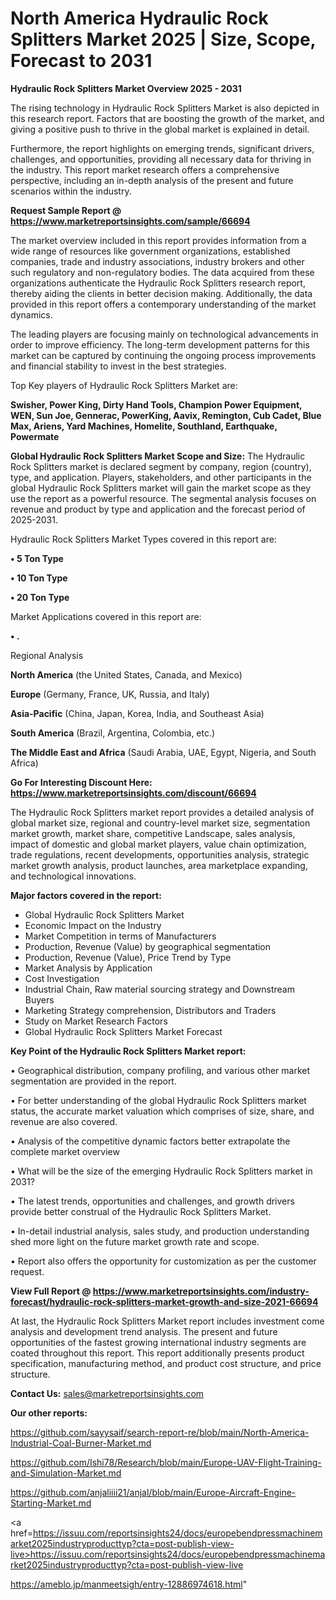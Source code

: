 # North America Hydraulic Rock Splitters Market 2025 | Size, Scope, Forecast to 2031

<Strong> Hydraulic Rock Splitters Market Overview 2025 - 2031</strong>

The rising technology in Hydraulic Rock Splitters Market is also depicted in this research report. Factors that are boosting the growth of the market, and giving a positive push to thrive in the global market is explained in detail.

Furthermore, the report highlights on emerging trends, significant drivers, challenges, and opportunities, providing all necessary data for thriving in the industry. This report market research offers a comprehensive perspective, including an in-depth analysis of the present and future scenarios within the industry.

<strong>Request Sample Report @ <a href=https://www.marketreportsinsights.com/sample/66694>https://www.marketreportsinsights.com/sample/66694</a></strong>

The market overview included in this report provides information from a wide range of resources like government organizations, established companies, trade and industry associations, industry brokers and other such regulatory and non-regulatory bodies. The data acquired from these organizations authenticate the Hydraulic Rock Splitters research report, thereby aiding the clients in better decision making. Additionally, the data provided in this report offers a contemporary understanding of the market dynamics.

The leading players are focusing mainly on technological advancements in order to improve efficiency. The long-term development patterns for this market can be captured by continuing the ongoing process improvements and financial stability to invest in the best strategies.

Top Key players of Hydraulic Rock Splitters Market are:

<strong>Swisher, Power King, Dirty Hand Tools, Champion Power Equipment, WEN, Sun Joe, Gennerac, PowerKing, Aavix, Remington, Cub Cadet, Blue Max, Ariens, Yard Machines, Homelite, Southland, Earthquake, Powermate</strong>

<strong><b>Global Hydraulic Rock Splitters Market Scope and Size:</b></strong>
The Hydraulic Rock Splitters market is declared segment by company, region (country), type, and application. Players, stakeholders, and other participants in the global Hydraulic Rock Splitters market will gain the market scope as they use the report as a powerful resource. The segmental analysis focuses on revenue and product by type and application and the forecast period of 2025-2031.

Hydraulic Rock Splitters Market Types covered in this report are:

<strong>• 5 Ton Type

• 10 Ton Type

• 20 Ton Type</strong>

Market Applications covered in this report are:

<strong>• .</strong> 

Regional Analysis

<strong>North America</strong> (the United States, Canada, and Mexico)

<strong>Europe</strong> (Germany, France, UK, Russia, and Italy)

<strong>Asia-Pacific</strong> (China, Japan, Korea, India, and Southeast Asia)

<strong>South America</strong> (Brazil, Argentina, Colombia, etc.)

<strong>The Middle East and Africa</strong> (Saudi Arabia, UAE, Egypt, Nigeria, and South Africa)

<strong>Go For Interesting Discount Here: <a href=https://www.marketreportsinsights.com/discount/66694>https://www.marketreportsinsights.com/discount/66694</a></strong>

The Hydraulic Rock Splitters market report provides a detailed analysis of global market size, regional and country-level market size, segmentation market growth, market share, competitive Landscape, sales analysis, impact of domestic and global market players, value chain optimization, trade regulations, recent developments, opportunities analysis, strategic market growth analysis, product launches, area marketplace expanding, and technological innovations.

<strong><b>Major factors covered in the report:</b></strong>
<ul>
  <li>Global Hydraulic Rock Splitters Market </li>
  <li>Economic Impact on the Industry</li>
  <li>Market Competition in terms of Manufacturers</li>
  <li>Production, Revenue (Value) by geographical segmentation</li>
  <li>Production, Revenue (Value), Price Trend by Type</li>
  <li>Market Analysis by Application</li>
  <li>Cost Investigation</li>
  <li>Industrial Chain, Raw material sourcing strategy and Downstream Buyers</li>
  <li>Marketing Strategy comprehension, Distributors and Traders</li>
  <li>Study on Market Research Factors</li>
  <li>Global Hydraulic Rock Splitters Market Forecast</li>
</ul>

<strong><b>Key Point of the Hydraulic Rock Splitters Market report:</b></strong>

• Geographical distribution, company profiling, and various other market segmentation are provided in the report.

• For better understanding of the global Hydraulic Rock Splitters market status, the accurate market valuation which comprises of size, share, and revenue are also covered.

• Analysis of the competitive dynamic factors better extrapolate the complete market overview

• What will be the size of the emerging Hydraulic Rock Splitters market in 2031?

• The latest trends, opportunities and challenges, and growth drivers provide better construal of the Hydraulic Rock Splitters Market.

• In-detail industrial analysis, sales study, and production understanding shed more light on the future market growth rate and scope.

• Report also offers the opportunity for customization as per the customer request.

<strong><b>View Full Report @ <a href=https://www.marketreportsinsights.com/industry-forecast/hydraulic-rock-splitters-market-growth-and-size-2021-66694>https://www.marketreportsinsights.com/industry-forecast/hydraulic-rock-splitters-market-growth-and-size-2021-66694</a></b></strong>


At last, the Hydraulic Rock Splitters Market report includes investment come analysis and development trend analysis. The present and future opportunities of the fastest growing international industry segments are coated throughout this report. This report additionally presents product specification, manufacturing method, and product cost structure, and price structure.

<strong>Contact Us:</strong>
sales@marketreportsinsights.com

<strong>Our other reports:</strong>

<a href=https://github.com/sayysaif/search-report-re/blob/main/North-America-Industrial-Coal-Burner-Market.md>https://github.com/sayysaif/search-report-re/blob/main/North-America-Industrial-Coal-Burner-Market.md</a>

<a href=https://github.com/Ishi78/Research/blob/main/Europe-UAV-Flight-Training-and-Simulation-Market.md>https://github.com/Ishi78/Research/blob/main/Europe-UAV-Flight-Training-and-Simulation-Market.md</a>

<a href=https://github.com/anjaliiii21/anjal/blob/main/Europe-Aircraft-Engine-Starting-Market.md>https://github.com/anjaliiii21/anjal/blob/main/Europe-Aircraft-Engine-Starting-Market.md</a>

<a href=https://issuu.com/reportsinsights24/docs/europebendpressmachinemarket2025industryproducttyp?cta=post-publish-view-live>https://issuu.com/reportsinsights24/docs/europebendpressmachinemarket2025industryproducttyp?cta=post-publish-view-live</a>

<a href=https://ameblo.jp/manmeetsigh/entry-12886974618.html>https://ameblo.jp/manmeetsigh/entry-12886974618.html</a>"
